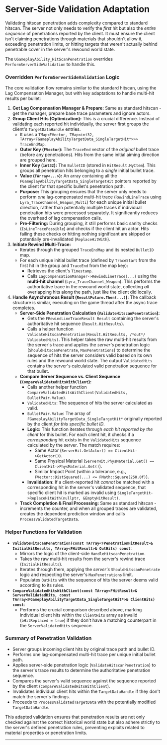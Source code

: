 # Server-Side Validation Adaptation

Validating hitscan penetration adds complexity compared to standard hitscan. The server not only needs to verify the _first_ hit but also the _entire sequence_ of penetrations reported by the client. It must ensure the client isn't claiming penetrations through materials that shouldn't allow it, exceeding penetration limits, or hitting targets that weren't actually behind penetrable cover in the server's rewound world state.

The `UGameplayAbility_HitScanPenetration` overrides `PerformServerSideValidation` to handle this.

### Overridden `PerformServerSideValidation` Logic

The core validation flow remains similar to the standard hitscan, using the Lag Compensation Manager, but with key adaptations to handle multi-hit results per bullet:

1. **Get Lag Compensation Manager & Prepare:** Same as standard hitscan - get the manager, prepare base trace parameters and ignore actors.
2. **Group Client Hits (Optimization):** This is a crucial difference. Instead of validating each reported hit individually, the server first groups the client's `TargetDataHandle` entries.
   * It uses a `TMap<FVector, TMap<int32, TArray<FGameplayAbilityTargetData_SingleTargetHit*>>> TraceEndMap`.
   * **Outer Key (`FVector`):** The `TraceEnd` vector of the _original_ bullet trace (before any penetrations). Hits from the same initial aiming direction are grouped here.
   * **Inner Key (`int32`):** The `BulletID` (stored in `HitResult.MyItem`). This groups all penetration hits belonging to a _single_ initial bullet trace.
   * **Value (`TArray<...>`):** An array containing all the `FGameplayAbilityTargetData_SingleTargetHit` pointers reported by the client for that specific bullet's penetration path.
   * **Purpose:** This grouping ensures that the server only needs to perform _one_ lag-compensated multi-hit trace (`RewindLineTrace` using `Lyra_TraceChannel_Weapon_Multi`) for each unique initial bullet direction, rather than potentially multiple traces if individual penetration hits were processed separately. It significantly reduces the overhead of lag compensation calls.
   * **Pre-Filtering:** During grouping, it still performs basic sanity checks (`IsLineTracePossible`) and checks if the client hit an actor. Hits failing these checks or hitting nothing significant are skipped or potentially pre-invalidated (`ReplaceHitWith`).
3. **Initiate Rewind Multi-Trace:**
   * Iterates through the grouped `TraceEndMap` and its nested `BulletID` map.
   * For each unique initial bullet trace (defined by `TraceStart` from the first hit in the group and `TraceEnd` from the map key):
     * Retrieves the client's `Timestamp`.
     * Calls `LagCompensationManager->RewindLineTrace(...)` using the **multi-hit channel** (`Lyra_TraceChannel_Weapon`). This performs the authoritative trace in the rewound world state, collecting _all_ overlapping hits along the path, just like the client did locally.
4. **Handle Asynchronous Result (`ResultFuture.Then(...)`):** The callback structure is similar, executing on the game thread after the async trace completes.
   * **Server-Side Penetration Calculation (`ValidateHitscanPenetration`):**
     * Gets the `FRewindLineTraceResult Result` containing the server's authoritative hit sequence (`Result.HitResults`).
     * Calls a helper function `ValidateHitscanPenetration(Result.HitResults, /*out*/ ValidatedHits)`. This helper takes the raw multi-hit results from the server's trace and applies the _server's_ penetration logic (`ShouldHitscanPenetrate`, `MaxPenetrations`) to determine the sequence of hits the server considers valid based on its own rules and the rewound world state. The output `ValidatedHits` contains the server's calculated valid penetration sequence for that bullet.
   * **Compare Server Sequence vs. Client Sequence (`CompareValidatedHitsWithClient`):**
     * Calls another helper function `CompareValidatedHitsWithClient(ValidatedHits, BulletPair.Value)`.
     * `ValidatedHits`: The sequence of hits the server calculated as valid.
     * `BulletPair.Value`: The array of `FGameplayAbilityTargetData_SingleTargetHit*` originally reported by the client _for this specific bullet ID_.
     * **Logic:** This function iterates through _each hit reported by the client_ for this bullet. For each client hit, it checks if a _corresponding_ hit exists in the `ValidatedHits` sequence calculated by the server. The match requires:
       * Same Actor (`ServerHit.GetActor() == ClientHit->GetActor()`).
       * Same Physical Material (`ServerHit.PhysMaterial.Get() == ClientHit->PhysMaterial.Get()`).
       * Similar Impact Point (within a tolerance, e.g., `FVector::DistSquared(...) <= FMath::Square(250.0f)`).
     * **Invalidation:** If a client-reported hit _cannot_ be matched with a corresponding hit in the server's validated sequence, that specific client hit is marked as invalid using `SingleTargetHit->ReplaceHitWith(nullptr, &EmptyHitResult)`.
   * **Track Completion & Final Processing:** Same as standard hitscan - increments the counter, and when all grouped traces are validated, creates the dependent prediction window and calls `ProcessValidatedTargetData`.

### Helper Functions for Validation

* **`ValidateHitscanPenetration(const TArray<FPenetrationHitResult>& InitialHitResults, TArray<FHitResult>& OutHits) const`**:
  * Mirrors the logic of the client-side `HandleHitscanPenetration`.
  * Takes the raw multi-hit results from the server's rewind trace (`InitialHitResults`).
  * Iterates through them, applying the _server's_ `ShouldHitscanPenetrate` logic and respecting the server's `MaxPenetrations` limit.
  * Populates `OutHits` with the sequence of hits the server deems valid according to its rules.
* **`CompareValidatedHitsWithClient(const TArray<FHitResult>& ServerValidatedHits, const TArray<FGameplayAbilityTargetData_SingleTargetHit*>& ClientHits) const`**:
  * Performs the crucial comparison described above, marking individual client hits within the `ClientHits` array as invalid (`bHitReplaced = true`) if they don't have a matching counterpart in the `ServerValidatedHits` sequence.

### Summary of Penetration Validation

* Server groups incoming client hits by original trace path and bullet ID.
* Performs one lag-compensated multi-hit trace per unique initial bullet path.
* Applies server-side penetration logic (`ValidateHitscanPenetration`) to the server's trace results to determine the authoritative penetration sequence.
* Compares the server's valid sequence against the sequence reported by the client (`CompareValidatedHitsWithClient`).
* Invalidates individual client hits within the `TargetDataHandle` if they don't match the server's findings.
* Proceeds to `ProcessValidatedTargetData` with the potentially modified `TargetDataHandle`.

This adapted validation ensures that penetration results are not only checked against the correct historical world state but also adhere strictly to the server's defined penetration rules, preventing exploits related to material properties or penetration limits.

***
